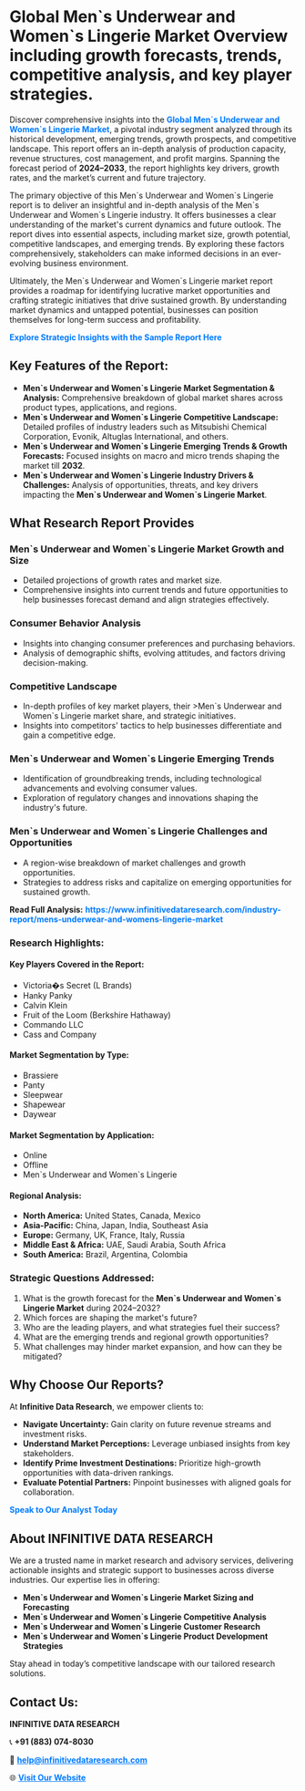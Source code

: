 <h1>Global Men`s Underwear and Women`s Lingerie Market Overview including growth forecasts, trends, competitive analysis, and key player strategies.</h1>
<p>
Discover comprehensive insights into the 
<a href="https://www.infinitivedataresearch.com/industry-report/mens-underwear-and-womens-lingerie-market" rel="dofollow" style="color: #007BFF; text-decoration: none;"><strong>Global Men`s Underwear and Women`s Lingerie Market</strong></a>, a pivotal industry segment analyzed through its historical development, emerging trends, growth prospects, and competitive landscape. This report offers an in-depth analysis of production capacity, revenue structures, cost management, and profit margins. Spanning the forecast period of <strong>2024–2033</strong>, the report highlights key drivers, growth rates, and the market’s current and future trajectory.
</p>
<p>
The primary objective of this Men`s Underwear and Women`s Lingerie report is to deliver an insightful and in-depth analysis of the Men`s Underwear and Women`s Lingerie industry. It offers businesses a clear understanding of the market's current dynamics and future outlook. The report dives into essential aspects, including market size, growth potential, competitive landscapes, and emerging trends. By exploring these factors comprehensively, stakeholders can make informed decisions in an ever-evolving business environment.
</p>
<p>
Ultimately, the Men`s Underwear and Women`s Lingerie market report provides a roadmap for identifying lucrative market opportunities and crafting strategic initiatives that drive sustained growth. By understanding market dynamics and untapped potential, businesses can position themselves for long-term success and profitability.
</p>
<p>
<a href="https://www.infinitivedataresearch.com/request-sample/reportId=103568" style="color: #007BFF; text-decoration: none;"><strong>Explore Strategic Insights with the Sample Report Here</strong></a>
</p>

<h2>Key Features of the Report:</h2>
<ul>
<li><strong>Men`s Underwear and Women`s Lingerie Market Segmentation & Analysis:</strong> Comprehensive breakdown of global market shares across product types, applications, and regions.</li>
<li><strong>Men`s Underwear and Women`s Lingerie Competitive Landscape:</strong> Detailed profiles of industry leaders such as Mitsubishi Chemical Corporation, Evonik, Altuglas International, and others.</li>
<li><strong>Men`s Underwear and Women`s Lingerie Emerging Trends & Growth Forecasts:</strong> Focused insights on macro and micro trends shaping the market till <strong>2032</strong>.</li>
<li><strong>Men`s Underwear and Women`s Lingerie Industry Drivers & Challenges:</strong> Analysis of opportunities, threats, and key drivers impacting the <strong>Men`s Underwear and Women`s Lingerie Market</strong>.</li>
</ul>

<h2>What Research Report Provides</h2>
<h3>Men`s Underwear and Women`s Lingerie Market Growth and Size</h3>
<ul>
<li>Detailed projections of growth rates and market size.</li>
<li>Comprehensive insights into current trends and future opportunities to help businesses forecast demand and align strategies effectively.</li>
</ul>

<h3>Consumer Behavior Analysis</h3>
<ul>
<li>Insights into changing consumer preferences and purchasing behaviors.</li>
<li>Analysis of demographic shifts, evolving attitudes, and factors driving decision-making.</li>
</ul>

<h3>Competitive Landscape</h3>
<ul>
<li>In-depth profiles of key market players, their >Men`s Underwear and Women`s Lingerie market share, and strategic initiatives.</li>
<li>Insights into competitors' tactics to help businesses differentiate and gain a competitive edge.</li>
</ul>

<h3>Men`s Underwear and Women`s Lingerie Emerging Trends</h3>
<ul>
<li>Identification of groundbreaking trends, including technological advancements and evolving consumer values.</li>
<li>Exploration of regulatory changes and innovations shaping the industry's future.</li>
</ul>

<h3>Men`s Underwear and Women`s Lingerie Challenges and Opportunities</h3>
<ul>
<li>A region-wise breakdown of market challenges and growth opportunities.</li>
<li>Strategies to address risks and capitalize on emerging opportunities for sustained growth.</li>
</ul>
<p><strong>Read Full Analysis:</strong> <a href="https://www.infinitivedataresearch.com/industry-report/mens-underwear-and-womens-lingerie-market" rel="dofollow" style="color: #007BFF; text-decoration: none;"><strong>https://www.infinitivedataresearch.com/industry-report/mens-underwear-and-womens-lingerie-market</strong></a></p>
<h3>Research Highlights:</h3>
<h4>Key Players Covered in the Report:</h4>
<ul><li>Victoria�s Secret (L Brands)</li><li>Hanky Panky</li><li>Calvin Klein</li><li>Fruit of the Loom (Berkshire Hathaway)</li><li>Commando LLC</li><li>Cass and Company</li></ul>
<h4>Market Segmentation by Type:</h4>
<ul><li>Brassiere</li><li>Panty</li><li>Sleepwear</li><li>Shapewear</li><li>Daywear</li></ul>
<h4>Market Segmentation by Application:</h4>
<ul><li>Online</li><li>Offline</li><li>Men`s Underwear and Women`s Lingerie</li></ul>

<h4>Regional Analysis:</h4>
<ul>
<li><strong>North America:</strong> United States, Canada, Mexico</li>
<li><strong>Asia-Pacific:</strong> China, Japan, India, Southeast Asia</li>
<li><strong>Europe:</strong> Germany, UK, France, Italy, Russia</li>
<li><strong>Middle East & Africa:</strong> UAE, Saudi Arabia, South Africa</li>
<li><strong>South America:</strong> Brazil, Argentina, Colombia</li>
</ul>

<h3>Strategic Questions Addressed:</h3>
<ol>
<li>What is the growth forecast for the <strong>Men`s Underwear and Women`s Lingerie Market</strong> during 2024–2032?</li>
<li>Which forces are shaping the market's future?</li>
<li>Who are the leading players, and what strategies fuel their success?</li>
<li>What are the emerging trends and regional growth opportunities?</li>
<li>What challenges may hinder market expansion, and how can they be mitigated?</li>
</ol>

<h2>Why Choose Our Reports?</h2>
<p>At <strong>Infinitive Data Research</strong>, we empower clients to:</p>
<ul>
<li><strong>Navigate Uncertainty:</strong> Gain clarity on future revenue streams and investment risks.</li>
<li><strong>Understand Market Perceptions:</strong> Leverage unbiased insights from key stakeholders.</li>
<li><strong>Identify Prime Investment Destinations:</strong> Prioritize high-growth opportunities with data-driven rankings.</li>
<li><strong>Evaluate Potential Partners:</strong> Pinpoint businesses with aligned goals for collaboration.</li>
</ul>
<p><a href="https://www.infinitivedataresearch.com/industry-report/mens-underwear-and-womens-lingerie-market" rel="dofollow" style="color: #007BFF; text-decoration: none;"><strong>Speak to Our Analyst Today</strong></a></p>

<h2>About INFINITIVE DATA RESEARCH</h2>
<p>We are a trusted name in market research and advisory services, delivering actionable insights and strategic support to businesses across diverse industries. Our expertise lies in offering:</p>
<ul>
<li><strong>Men`s Underwear and Women`s Lingerie Market Sizing and Forecasting</strong></li>
<li><strong>Men`s Underwear and Women`s Lingerie Competitive Analysis</strong></li>
<li><strong>Men`s Underwear and Women`s Lingerie Customer Research</strong></li>
<li><strong>Men`s Underwear and Women`s Lingerie Product Development Strategies</strong></li>
</ul>
<p>Stay ahead in today’s competitive landscape with our tailored research solutions.</p>

<h2>Contact Us:</h2>
<p><strong>INFINITIVE DATA RESEARCH</strong></p>
<p>📞 <strong>+91 (883) 074-8030</strong></p>
<p>📧 <strong><a href="mailto:help@infinitivedataresearch.com" style="color: #007BFF;">help@infinitivedataresearch.com</a></strong></p>
<p>🌐 <strong><a href="https://www.infinitivedataresearch.com" rel="dofollow" style="color: #007BFF;">Visit Our Website</a></strong></p>